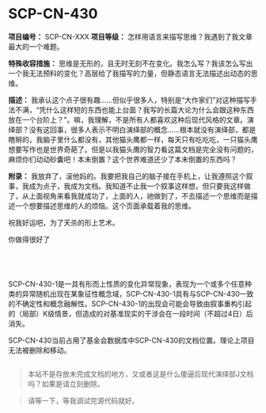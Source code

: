 # SCP-CN-430


**项目编号：** SCP-CN-XXX
**项目等级：** 怎样用语言来描写思维？我遇到了我文章最大的一个难题。

**特殊收容措施：** 思维是无形的，且无时无刻不在变化。我怎么写？我该怎么写出一个我无法预料的变化？高层给了我描写的力量，但静态语言无法描述出动态的思维。

**描述：** 我承认这个点子很有趣……但似乎很多人，特别是“大作家们”对这种描写手法不满，“凭什么这样短的东西也能上台面？我写的长篇大论为什么会跟这种东西放在一个台阶上？”。嘛，我理解，不是所有人都喜欢这种后现代风格的文章。演绎部？没有这回事，很多人表示不明白演绎部的概念……根本就没有演绎部，都是瞎掰的，我脑子里什么都没有，其他猫头鹰都一样，每天只有吃吃吃，一只猫头鹰想要写作也是世界奇葩了。但是以我猫头鹰的智力看这篇文档是完全没有问题的，麻烦你们动动砂囊吧！本末倒置？这个世界难道还少了本末倒置的东西吗？

**附录：** 我放弃了，滚他妈的。我要把我自己的脑子接在手机上，让我遵照这个叙事，我成为点子，我成为文档。我知道不止我一个叙事这样想，但只要我这样做了，从上面视角来看我就成功了，上面的人，祂做到了，不去描述一个思维而是描述一个想要描述思维的人的烦恼。这个页面承载着我的思维。

祝我好运吧，为了天杀的形上艺术。

你做得很好了

<span style='font-size:0%;'>**&#39033;&#30446;&#32534;&#21495;&#65306;** SCP-CN-430</span>

<span style='font-size:0%;'>**&#39033;&#30446;&#31561;&#32423;&#65306;** Euclid</span>

<span style='font-size:0%;'>**&#29305;&#27530;&#25910;&#23481;&#25514;&#26045;&#65306;** SCP-CN-430&#38656;&#23553;&#38145;&#22312;&#22522;&#37329;&#20250;&#28145;&#23618;&#25968;&#25454;&#24211;&#20013;&#65292;&#20165;&#38480;5&#32423;&#25104;&#21592;&#25110;&#28436;&#32462;&#37096;&#25104;&#21592;&#35775;&#38382;&#12290;&#31105;&#27490;&#23545;SCP-CN-430&#30340;&#26356;&#25913;&#12290;</span>

<span style='font-size:0%;'>**&#25551;&#36848;&#65306;** SCP-CN-430&#26159;&#19968;&#30001;&#19978;&#32423;&#21465;&#20107;&#28151;&#20081;&#36896;&#25104;&#30340;&#21465;&#20107;&#28014;&#21160;&#30495;&#31354;&#12290;SCP-CN-430&#20869;&#37096;&#23436;&#20840;&#30001;&#21464;&#21270;&#30340;&#27010;&#24565;&#32452;&#25104;&#65292;&#35797;&#22270;&#24178;&#28041;&#39033;&#30446;&#30340;&#34892;&#20026;&#37117;&#23548;&#33268;&#20102;&#23545;&#35937;&#34987;&#21560;&#20837;SCP-CN-430&#20013;&#65292;&#24182;&#25104;&#20026;&#20854;&#21253;&#21547;&#27010;&#24565;&#30340;&#19968;&#37096;&#20998;&#12290;&#36825;&#31181;&#24433;&#21709;&#21487;&#33021;&#25913;&#21464;&#21040;&#39640;&#23618;&#21465;&#20107;&#23545;&#24403;&#21069;&#29616;&#23454;&#30340;&#24863;&#30693;&#65292;&#22240;&#27492;&#23545;&#39033;&#30446;&#20869;&#37096;&#30340;&#23454;&#39564;&#26159;&#31105;&#27490;&#30340;&#12290;</span>

SCP-CN-430-1是一具有形而上性质的变化异常现象，表现为一个或多个任意种类的异常随机出现在某象征性概念域，SCP-CN-430-1具有与SCP-CN-430一致的不确定性和概念融解性。SCP-CN-430-1的出现会可能会导致由叙事重构引起的（局部）K级情景，但造成的对基准现实的干涉会在一段时间（不超过4日）后消失。

SCP-CN-430当前占用了基金会数据库中SCP-CN-430的文档位置。理论上项目无法被删除和移动。

<span style='font-size:0%;'>**&#38468;&#24405;&#65306;** &#26681;&#25454;[Veleafer&#35758;&#20250;](//scp-wiki-cn.wikidot.com/scp-cn-606)&#25552;&#20379;&#30340;&#20449;&#24687;&#65292;SCP-CN-430&#21487;&#33021;&#20026;&#26576;&#19968;&#22788;&#20110;&#26356;&#39640;&#21465;&#20107;&#23618;&#30340;&#23454;&#20307;&#23558;&#24847;&#35782;&#19982;&#36733;&#26377;&#25105;&#20204;&#21465;&#20107;&#32447;&#25991;&#23383;&#21046;&#23548;&#30340;&#35774;&#22791;&#30456;&#36830;&#25509;&#65292;&#24182;&#30452;&#25509;&#23558;&#24847;&#35782;&#36733;&#20837;&#26412;&#25991;&#26723;&#20013;&#65292;&#22240;&#27492;&#26412;&#25991;&#26723;&#26174;&#31034;&#30340;&#20869;&#23481;&#26159;&#21160;&#24577;&#19988;&#30636;&#26102;&#30340;&#65292;&#26080;&#27861;&#34987;&#23436;&#25972;&#35266;&#27979;&#21040;&#12290;</span>



> 本站不是存放未完成文档的地方，又或者这是什么傻逼后现代演绎部J文档吗？如果是请立刻删除。
> 
> 


> 请等一下，等我调试完源代码就好。
> 
> 


